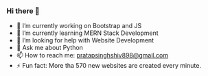 ### Hi there 👋

- 🔭 I’m currently working on Bootstrap and JS
- 🌱 I’m currently learning MERN Stack Development
- 🤔 I’m looking for help with Website Development
- 💬 Ask me about Python
- 📫 How to reach me: pratapsinghshiv898@gmail.com
- ⚡ Fun fact: More tha 570 new websites are created every minute.
